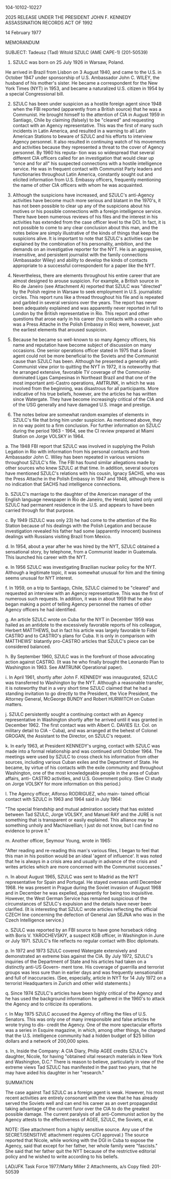 104-10102-10227

2025 RELEASE UNDER THE PRESIDENT JOHN F. KENNEDY ASSASSINATION RECORDS ACT OF 1992

14 February 1977

MEMORANDUM

SUBJECT: Tadeusz (Tad) Witold SZULC (AME CAPE-1) (201-50539)

1. SZULC was born on 25 July 1926 in Warsaw, Poland.

He arrived in Brazil from Lisbon on 3 August 1940, and came
to the U.S. in October 1947 under sponsorship of U.S. Ambassador
John C. WILEY, the husband of his mother's sister. He became
a correspondent for the New York Times (NYT) in 1953, and
became a naturalized U.S. citizen in 1954 by a special
Congressional bill.

2. SZULC has been under suspicion as a hostile foreign
agent since 1948 when the FBI reported (apparently from a
British source) that he was a Communist. He brought himself
to the attention of CIA in August 1959 in Santiago, Chile by
claiming (falsely) to be "cleared" and requesting contact with
an Agency representative. This was the first of many such
incidents in Latin America, and resulted in a warning to all
Latin American Stations to beware of SZULC and his efforts to
interview Agency personnel. It also resulted in continuing
watch of his movements and activities because they represented
a threat to the cover of Agency personnel. By 1960 his reputa-
tion was so widespread that several different CIA officers
called for an investigation that would clear up "once and for
all" his suspected connections with a hostile intelligence
service. He was in frequent contact with Communist Party
leaders and functionaries throughout Latin America, constantly
sought out and elicited information from U.S. Embassy officers,
frequently mentioning the name of other CIA officers with
whom he was acquainted.

3. Although the suspicions have increased, and SZULC's
anti-Agency activities have become much more serious and
blatant in the 1970's, it has not been possible to clear up
any of the suspicions about his motives or his possible
connections with a foreign intelligence service. There have
been numerous reviews of his files and the interest in his
activities has extended from the case officer level to the DCI.
In fact, it is not possible to come to any clear conclusion
about this man, and the notes below are simply illustrative
of the kinds of things that keep the suspicions alive. It
is important to note that SZULC's activities can be explained
by the combination of his personality, ambition, and the
demands on an investigative reporter for the NYT. He is an
aggressive, insensitive, and persistent journalist with the
family connections (Ambassador Wiley) and ability to develop
the kinds of contacts appropriate to a successful correspondent
for a paper like the NYT.

4. Nevertheless, there are elements throughout his
entire career that are almost designed to arouse suspicion.
For example, a British source in Rio de Janeiro (see Attachment A)
reported that SZULC was "directed" by the Polish regime in
Warsaw to seek employment in U.S. journalistic circles. This
report runs like a thread throughout his file and is repeated
and garbled in several versions over the years. The report
has never been adequately explained and was apparently never
reported in full to London by the British representative in
Rio. This report and other questions that arose early in his
career (his contacts with a cousin who was a Press Attache in
the Polish Embassy in Rio) were, however, just the earliest
elements that aroused suspicion.

5. Because he became so well-known to so many Agency
officers, his name and reputation have become subject of
discussion on many occasions. One senior operations officer
stated in 1975 that a Soviet agent could not be more beneficial
to the Soviets and the Communist cause than SZULC has been.
Although he presented a generally anti-Communist view prior
to quitting the NYT in 1972, it is noteworthy that he arranged
extensive, favorable TV coverage of the Communist-dominated
Ligas Campesinas in Northeast Brazil and that one of the most
important anti-Castro operations, AMTRUNK, in which he was
involved from the beginning, was disastrous for all participants.
More indicative of his true beliefs, however, are the articles
he has written since Watergate. They have become increasingly
critical of the CIA and of the USG generally and have damaged
U.S. image and prestige.

6. The notes below are somewhat random examples of
elements in SZULC's file that bring him under suspicion. As
mentioned above, they in no way point to a firm conclusion.
For further information on SZULC during the period 1963 - 1964,
see the CI review prepared at Miami Station on Jorge VOLSKY
in 1964.

a. The 1948 FBI report that SZULC was involved in
supplying the Polish Legation in Rio with information
from his personal contacts and from Ambassador John C.
Wiley has been repeated in various versions throughout
SZULC's file. The FBI has found similar allegations
made by other sources who knew SZULC at that time. In
addition, several sources have mentioned SZULC's relations
with his cousin, Ignacy SACHS, who was the Press Attache
in the Polish Embassy in 1947 and 1948, although there
is no indication that SACHS had intelligence connections.

b. SZULC's marriage to the daughter of the American
manager of the English language newspaper in Rio de Janeiro,
the Herald, lasted only until SZULC had permanent residence
in the U.S. and appears to have been carried through for
that purpose.

c. By 1949 (SZULC was only 23) he had come to the
attention of the Rio Station because of his dealings
with the Polish Legation and because investigation revealed
his father had some (apparently innocent) business dealings
with Russians visiting Brazil from Mexico.

d. In 1954, about a year after he was hired by the
NYT, SZULC obtained a sensational story, by telephone,
from a Communist leader in Guatemala. This launched his
career with the NYT.

e. In 1956 SZULC was investigating Brazilian nuclear
policy for the NYT. Although a legitimate topic, it was
somewhat unusual for him and the timing seems unusual
for NYT interest.

f. In 1959, on a trip to Santiago, Chile, SZULC
claimed to be "cleared" and requested an interview
with an Agency representative. This was the first of
numerous such requests. In addition, it was in about
1959 that he also began making a point of telling Agency
personnel the names of other Agency officers he had
identified.

g. An article SZULC wrote on Cuba for the NYT in
December 1959 was hailed as an antidote to the excessively
favorable reports of his colleague, Herbert MATTHEWS, but
in fact his article was largely favorable to Fidel CASTRO
and to CASTRO's plans for Cuba. It is only in comparison
with MATTHEWS' blatantly pro-CASTRO articles that SZULC's
piece can be considered balanced.

h. By September 1960, SZULC was in the forefront of
those advocating action against CASTRO. (It was he who
finally brought the Leonardo Plan to Washington in 1963.
See AMTRUNK Operational paper).

i. In April 1961, shortly after John F. KENNEDY was
innaugurated, SZULC was transferred to Washington by the
NYT. Although a reasonable transfer, it is noteworthy
that in a very short time SZULC claimed that he had a
standing invitation to go directly to the President, the
Vice President, the Attorney General, McGeorge BUNDY
and Robert HURWITCH on Cuban matters.

j. SZULC persistently sought a continuing contact
with an Agency representative in Washington shortly after
he arrived until it was granted in December 1962. The
first contact was with Albert C. DAVIES (Lt. Col. on
military detail to CIA - Cuba), and was arranged at the
behest of Colonel GROGAN, the Assistant to the Director,
on SZULC's request.

k. In early 1963, at President KENNEDY's urging,
contact with SZULC was made into a formal relationship and
was continued until October 1964. The meetings were used
by SZULC to cross check his information from other sources,
including various Cuban exiles and the Department of
State. He became, by virtue of his contacts with the
exile community and throughout Washington, one of the most
knowledgeable people in the area of Cuban affairs, anti-
CASTRO activities, and U.S. Government policy. (See CI
study on Jorge VOLSKY for more information on this period.)

l. The Agency officer, Alfonso RODRIGUEZ, who main-
tained official contact with SZULC in 1963 and 1964 said
in July 1964:

"The special friendship and mutual admiration
society that has existed between Tad SZULC, Jorge
VOLSKY, and Manuel RAY and the JURE is not something
that is transparent or easily explained. This
alliance may be something unholy and Machiavellian;
I just do not know, but I can find no evidence to
prove it."

m. Another officer, Seymour Young, wrote in 1965:

"After reading and re-reading this man's various
files, I began to feel that this man in his position
would be an ideal 'agent of influence'. It was
noted that he is always in a crisis area and usually
in advance of the crisis and writes articles which
are more concerned with the Communist successes."

n. In about August 1965, SZULC was sent to Madrid
as the NYT representative for Spain and Portugal. He
stayed overseas until December 1968. He was present in
Prague during the Soviet invasion of August 1968 and in
December he was expelled, apparently for being too
inquisitive. However, the West German Service has remained
suspicious of the circumstances of SZULC's expulsion and
the details have never been clarified. (It is interesting
that SZULC wrote articles reflecting the official CZECH
line concerning the defection of General Jan SEJNA who
was in the Czech Intelligence service.)

o. SZULC was reported by an FBI source to have gone
horseback riding with Boris V. YAROCHEVSKIY, a suspect
KGB officer, in Washington in June or July 1971. SZULC's
file reflects no regular contact with Bloc diplomats.

p. In 1972 and 1973 SZULC covered Watergate extensively
and demonstrated an extreme bias against the CIA. By
July 1972, SZULC's inquiries of the Department of State
and his articles had taken on a distinctly anti-US Govern-
ment tone. His coverage of guerrilla and terrorist groups
was less sure than in earlier days and was frequently
sensationalist and full of inaccuracies. (See, especially,
article in NYT for 14 July 1972 on a terrorist Headquarters
in Zurich and other wild statements.)

q. Since 1974 SZULC's articles have been highly
critical of the Agency and he has used the background
information he gathered in the 1960's to attack the Agency
and to criticize its operations.

r. In May 1975 SZULC accused the Agency of rifling
the files of U.S. Senators. This was only one of many
irresponsible and false articles he wrote trying to dis-
credit the Agency. One of the more spectacular efforts
was a series in Esquire magazine, in which, among other
things, he charged that the U.S. intelligence community
had a hidden budget of $25 billion dollars and a network
of 200,000 spies.

s. In, Inside the Company: A CIA Diary, Philip AGEE
credits SZULC's daughter, Nicole, for having "obtained
vital research materials in New York and Washington, D.C."
There is reason to believe, particularly in view of the
extreme views Tad SZULC has manifested in the past two
years, that he may have aided his daughter in her "research."

SUMMATION

The case against Tad SZULC as a foreign agent is weak.
However, his most recent activities are entirely consonant with
the view that he has already served the Soviets well and can
end his career as an overt propagandist taking advantage of
the current furor over the CIA to do the greatest possible
damage. The current paralysis of all anti-Communist action by
the Agency attests to the effectiveness of AGEE, SZULC, the
Soviets, et al.

NOTE: (See attachment from a highly sensitive source.
Any use of the SECRET/SENSITIVE attachment requires C/CI
approval.) The source reported that Nicole, while working
with the DGI in Cuba to expose the Agency, said that except for
her father, her whole family were "fascists." She said that
her father quit the NYT because of the restrictive editorial
policy and he wished to write according to his beliefs.

LAD/JFK Task Force 1977/Marty Miller
2 Attachments, a/s
Copy filed: 201-50539
